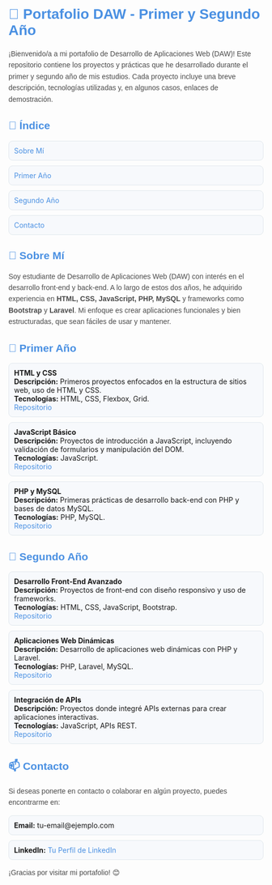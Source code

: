 <style>
  /* Estilos básicos para darle un toque bonito */
  h1, h2, h3 {
    color: #4A90E2;
    font-family: 'Arial', sans-serif;
  }
  
  p {
    color: #4A4A4A;
    line-height: 1.6;
    font-family: 'Arial', sans-serif;
  }

  a {
    color: #4A90E2;
    text-decoration: none;
  }

  a:hover {
    text-decoration: underline;
  }

  ul {
    list-style-type: none;
    padding: 0;
  }

  li {
    margin: 10px 0;
    padding: 10px;
    background-color: #f7f9fc;
    border: 1px solid #E1E8ED;
    border-radius: 8px;
  }

  code {
    background-color: #f1f1f1;
    padding: 2px 4px;
    border-radius: 4px;
    font-family: monospace;
  }

  .project-title {
    font-weight: bold;
  }
</style>

<h1>🎒 Portafolio DAW - Primer y Segundo Año</h1>

<p>¡Bienvenido/a a mi portafolio de Desarrollo de Aplicaciones Web (DAW)! Este repositorio contiene los proyectos y prácticas que he desarrollado durante el primer y segundo año de mis estudios. Cada proyecto incluye una breve descripción, tecnologías utilizadas y, en algunos casos, enlaces de demostración.</p>

<h2>📌 Índice</h2>
<ul>
  <li><a href="#sobre-mí">Sobre Mí</a></li>
  <li><a href="#primer-año">Primer Año</a></li>
  <li><a href="#segundo-año">Segundo Año</a></li>
  <li><a href="#contacto">Contacto</a></li>
</ul>

<h2 id="sobre-mí">📖 Sobre Mí</h2>
<p>Soy estudiante de Desarrollo de Aplicaciones Web (DAW) con interés en el desarrollo front-end y back-end. A lo largo de estos dos años, he adquirido experiencia en <strong>HTML, CSS, JavaScript, PHP, MySQL</strong> y frameworks como <strong>Bootstrap</strong> y <strong>Laravel</strong>. Mi enfoque es crear aplicaciones funcionales y bien estructuradas, que sean fáciles de usar y mantener.</p>

<h2 id="primer-año">🥇 Primer Año</h2>
<ul>
  <li>
    <span class="project-title">HTML y CSS</span><br>
    <strong>Descripción:</strong> Primeros proyectos enfocados en la estructura de sitios web, uso de HTML y CSS.<br>
    <strong>Tecnologías:</strong> HTML, CSS, Flexbox, Grid.<br>
    <a href="URL_aquí">Repositorio</a>
  </li>
  <li>
    <span class="project-title">JavaScript Básico</span><br>
    <strong>Descripción:</strong> Proyectos de introducción a JavaScript, incluyendo validación de formularios y manipulación del DOM.<br>
    <strong>Tecnologías:</strong> JavaScript.<br>
    <a href="URL_aquí">Repositorio</a>
  </li>
  <li>
    <span class="project-title">PHP y MySQL</span><br>
    <strong>Descripción:</strong> Primeras prácticas de desarrollo back-end con PHP y bases de datos MySQL.<br>
    <strong>Tecnologías:</strong> PHP, MySQL.<br>
    <a href="URL_aquí">Repositorio</a>
  </li>
</ul>

<h2 id="segundo-año">🥈 Segundo Año</h2>
<ul>
  <li>
    <span class="project-title">Desarrollo Front-End Avanzado</span><br>
    <strong>Descripción:</strong> Proyectos de front-end con diseño responsivo y uso de frameworks.<br>
    <strong>Tecnologías:</strong> HTML, CSS, JavaScript, Bootstrap.<br>
    <a href="URL_aquí">Repositorio</a>
  </li>
  <li>
    <span class="project-title">Aplicaciones Web Dinámicas</span><br>
    <strong>Descripción:</strong> Desarrollo de aplicaciones web dinámicas con PHP y Laravel.<br>
    <strong>Tecnologías:</strong> PHP, Laravel, MySQL.<br>
    <a href="URL_aquí">Repositorio</a>
  </li>
  <li>
    <span class="project-title">Integración de APIs</span><br>
    <strong>Descripción:</strong> Proyectos donde integré APIs externas para crear aplicaciones interactivas.<br>
    <strong>Tecnologías:</strong> JavaScript, APIs REST.<br>
    <a href="URL_aquí">Repositorio</a>
  </li>
</ul>

<h2 id="contacto">📫 Contacto</h2>
<p>Si deseas ponerte en contacto o colaborar en algún proyecto, puedes encontrarme en:</p>
<ul>
  <li><strong>Email:</strong> tu-email@ejemplo.com</li>
  <li><strong>LinkedIn:</strong> <a href="URL_aquí">Tu Perfil de LinkedIn</a></li>
</ul>

<p>¡Gracias por visitar mi portafolio! 😊</p>